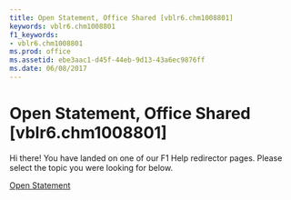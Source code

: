 ```yaml
---
title: Open Statement, Office Shared [vblr6.chm1008801]
keywords: vblr6.chm1008801
f1_keywords:
- vblr6.chm1008801
ms.prod: office
ms.assetid: ebe3aac1-d45f-44eb-9d13-43a6ec9876ff
ms.date: 06/08/2017
---
```



# Open Statement, Office Shared [vblr6.chm1008801]

Hi there! You have landed on one of our F1 Help redirector pages. Please select the topic you were looking for below.

[Open Statement](http://msdn.microsoft.com/library/359a24b9-6dbb-3648-0ce4-98ec38441ccf%28Office.15%29.aspx)

